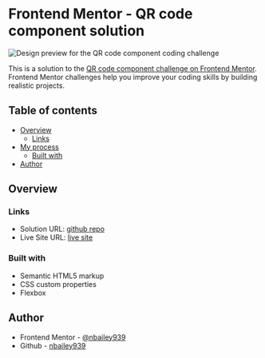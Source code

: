# Frontend Mentor - QR code component solution

![Design preview for the QR code component coding challenge](./design/desktop-preview.jpg)

This is a solution to the [QR code component challenge on Frontend Mentor](https://www.frontendmentor.io/challenges/qr-code-component-iux_sIO_H). Frontend Mentor challenges help you improve your coding skills by building realistic projects.

## Table of contents

- [Overview](#overview)
  - [Links](#links)
- [My process](#my-process)
  - [Built with](#built-with)
- [Author](#author)

## Overview

### Links

- Solution URL: [github repo](https://github.com/nbailey939/qrcode-card)
- Live Site URL: [live site](https://nbailey939.github.io/nft-card-design/)

### Built with

- Semantic HTML5 markup
- CSS custom properties
- Flexbox

## Author

- Frontend Mentor - [@nbailey939](https://www.frontendmentor.io/profile/nbailey939)
- Github - [nbailey939](https://github.com/nbailey939)
